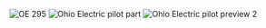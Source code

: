 ![OE 295](https://github.com/user-attachments/assets/aee85798-4cd4-4241-b1f1-d158424ebd9a)
![Ohio Electric pilot part](https://github.com/user-attachments/assets/d98d3c7c-5c39-42f7-a460-ceb9c18bb6da)
![Ohio Electric pilot preview 2](https://github.com/user-attachments/assets/47b4b3c8-ee6f-41e6-87a2-774a1b82b99c)
